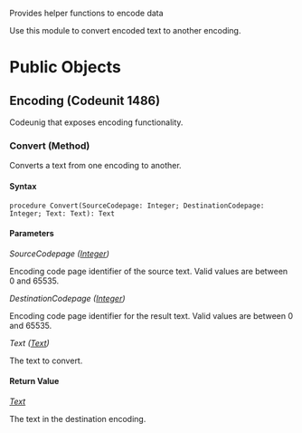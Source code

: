 Provides helper functions to encode data

Use this module to convert encoded text to another encoding.

# Public Objects
## Encoding (Codeunit 1486)

 Codeunig that exposes encoding functionality.
 

### Convert (Method) <a name="Convert"></a> 

 Converts a text from one encoding to another.
 

#### Syntax
```
procedure Convert(SourceCodepage: Integer; DestinationCodepage: Integer; Text: Text): Text
```
#### Parameters
*SourceCodepage ([Integer](https://go.microsoft.com/fwlink/?linkid=2209956))* 

Encoding code page identifier of the source text. Valid values are between 0 and 65535.

*DestinationCodepage ([Integer](https://go.microsoft.com/fwlink/?linkid=2209956))* 

Encoding code page identifier for the result text. Valid values are between 0 and 65535.

*Text ([Text](https://go.microsoft.com/fwlink/?linkid=2210031))* 

The text to convert.

#### Return Value
*[Text](https://go.microsoft.com/fwlink/?linkid=2210031)*

The text in the destination encoding.
